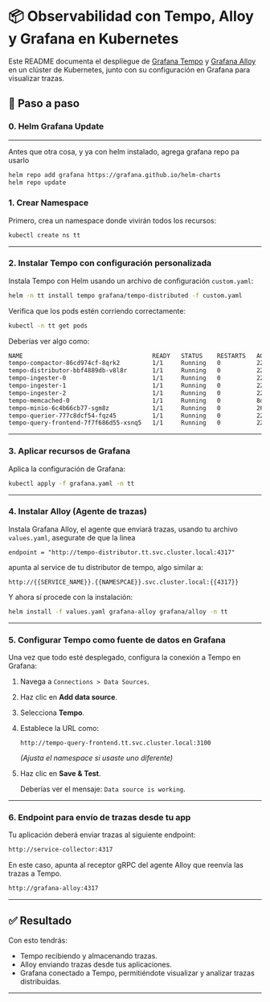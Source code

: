 # 📦 Observabilidad con Tempo, Alloy y Grafana en Kubernetes

Este README documenta el despliegue de [Grafana Tempo](https://grafana.com/oss/tempo/) y [Grafana Alloy](https://grafana.com/docs/alloy/latest/) en un clúster de Kubernetes, junto con su configuración en Grafana para visualizar trazas.

## 🚀 Paso a paso

### 0. Helm Grafana Update
---
Antes que otra cosa, y ya con helm instalado, agrega grafana repo pa usarlo
``` bash
helm repo add grafana https://grafana.github.io/helm-charts
helm repo update
```


### 1. Crear Namespace

Primero, crea un namespace donde vivirán todos los recursos:

```bash
kubectl create ns tt
```

---

### 2. Instalar Tempo con configuración personalizada

Instala Tempo con Helm usando un archivo de configuración `custom.yaml`:

```bash
helm -n tt install tempo grafana/tempo-distributed -f custom.yaml
```

Verifica que los pods estén corriendo correctamente:

```bash
kubectl -n tt get pods
```

Deberías ver algo como:

```bash
NAME                                    READY   STATUS    RESTARTS   AGE
tempo-compactor-86cd974cf-8qrk2         1/1     Running   0          22h
tempo-distributor-bbf4889db-v8l8r       1/1     Running   0          22h
tempo-ingester-0                        1/1     Running   0          22h
tempo-ingester-1                        1/1     Running   0          22h
tempo-ingester-2                        1/1     Running   0          22h
tempo-memcached-0                       1/1     Running   0          8d
tempo-minio-6c4b66cb77-sgm8z            1/1     Running   0          26h
tempo-querier-777c8dcf54-fqz45          1/1     Running   0          22h
tempo-query-frontend-7f7f686d55-xsnq5   1/1     Running   0          22h
```

---

### 3. Aplicar recursos de Grafana

Aplica la configuración de Grafana:

```bash
kubectl apply -f grafana.yaml -n tt
```

---

### 4. Instalar Alloy (Agente de trazas)

Instala Grafana Alloy, el agente que enviará trazas, usando tu archivo `values.yaml`, asegurate de que la linea 

`endpoint = "http://tempo-distributor.tt.svc.cluster.local:4317"` 

apunta al service de tu  distributor de tempo, algo similar a:  

`http://{{SERVICE_NAME}}.{{NAMESPCAE}}.svc.cluster.local:{{4317}}`


Y ahora sí procede con la instalación:
```bash
helm install -f values.yaml grafana-alloy grafana/alloy -n tt
```

---

### 5. Configurar Tempo como fuente de datos en Grafana

Una vez que todo esté desplegado, configura la conexión a Tempo en Grafana:

1. Navega a `Connections > Data Sources`.
2. Haz clic en **Add data source**.
3. Selecciona **Tempo**.
4. Establece la URL como:

    ```text
    http://tempo-query-frontend.tt.svc.cluster.local:3100
    ```

    *(Ajusta el namespace si usaste uno diferente)*

5. Haz clic en **Save & Test**.

    Deberías ver el mensaje: `Data source is working`.

---

### 6. Endpoint para envío de trazas desde tu app

Tu aplicación deberá enviar trazas al siguiente endpoint:

```bash
http://service-collector:4317
```

En este caso, apunta al receptor gRPC del agente Alloy que reenvía las trazas a Tempo.
```bash
http://grafana-alloy:4317
```
---

## ✅ Resultado

Con esto tendrás:

- Tempo recibiendo y almacenando trazas.
- Alloy enviando trazas desde tus aplicaciones.
- Grafana conectado a Tempo, permitiéndote visualizar y analizar trazas distribuidas.

---
